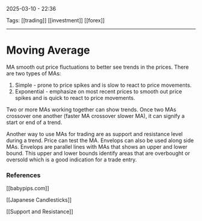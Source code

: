 2025-03-10 - 22:36

Tags: [[trading]] [[investment]] [[forex]] 
_____
# Moving Average

MA smooth out price fluctuations to better see trends in the prices. There are two types of MAs:
1. Simple - prone to price spikes and is slow to react to price movements.
2. Exponential - emphasize on most recent prices to smooth out price spikes and is quick to react to price movements.

Two or more MAs working together can show trends. Once two MAs crossover one another (faster MA crossover slower MA), it can signify a start or end of a trend.

Another way to use MAs for trading are as support and resistance level during a trend. Price can test the MA. Envelops can also be used along side MAs. Envelops are parallel lines with MAs that shows an upper and lower bound. This upper and lower bounds identify areas that are overbought or oversold which is a good indication for a trade entry.


### References

[[babypips.com]]

[[Japanese Candlesticks]]

[[Support and Resistance]]